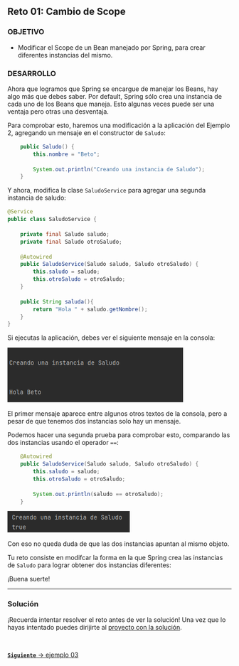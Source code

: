## Reto 01: Cambio de Scope

### OBJETIVO

- Modificar el Scope de un Bean manejado por Spring, para crear diferentes instancias del mismo.

### DESARROLLO

Ahora que logramos que Spring se encargue de manejar los Beans, hay algo más que debes saber. Por default, Spring sólo crea una instancia de cada uno de los Beans que maneja. Esto algunas veces puede ser una ventaja pero otras una desventaja. 

Para comprobar esto, haremos una modificación a la aplicación del Ejemplo 2, agregando un mensaje en el constructor de `Saludo`:

```java
    public Saludo() {
        this.nombre = "Beto";

        System.out.println("Creando una instancia de Saludo");
    }
```

Y ahora, modifica la clase `SaludoService` para agregar una segunda instancia de saludo:

```java
@Service
public class SaludoService {

    private final Saludo saludo;
    private final Saludo otroSaludo;

    @Autowired
    public SaludoService(Saludo saludo, Saludo otroSaludo) {
        this.saludo = saludo;
        this.otroSaludo = otroSaludo;
    }

    public String saluda(){
        return "Hola " + saludo.getNombre();
    }
}
```

Si ejecutas la aplicación, debes ver el siguiente mensaje en la consola:


![imagen](img/img_01.png)

El primer mensaje aparece entre algunos otros textos de la consola, pero a pesar de que tenemos dos instancias solo hay un mensaje. 

Podemos hacer una segunda prueba para comprobar esto, comparando las dos instancias usando el operador `==`:

```java
    @Autowired
    public SaludoService(Saludo saludo, Saludo otroSaludo) {
        this.saludo = saludo;
        this.otroSaludo = otroSaludo;

        System.out.println(saludo == otroSaludo);
    }
```

![imagen](img/img_02.png)

Con eso no queda duda de que las dos instancias apuntan al mismo objeto. 

Tu reto consiste en modifcar la forma en la que Spring crea las instancias de `Saludo` para lograr obtener dos instancias diferentes:

¡Buena suerte!


---

### Solución

¡Recuerda intentar resolver el reto antes de ver la solución! Una vez que lo hayas intentado puedes dirijirte al [proyecto con la solución](./solucion).


<br>

[**`Siguiente`** -> ejemplo 03](../Ejemplo-03/)